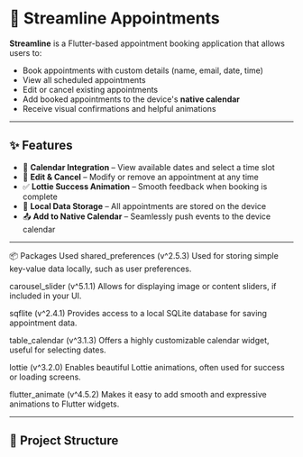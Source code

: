 # 📅 Streamline Appointments

**Streamline** is a Flutter-based appointment booking application that allows users to:

- Book appointments with custom details (name, email, date, time)
- View all scheduled appointments
- Edit or cancel existing appointments
- Add booked appointments to the device's **native calendar**
- Receive visual confirmations and helpful animations

---

## ✨ Features

- 📆 **Calendar Integration** – View available dates and select a time slot
- 📝 **Edit & Cancel** – Modify or remove an appointment at any time
- ✅ **Lottie Success Animation** – Smooth feedback when booking is complete
- 📱 **Local Data Storage** – All appointments are stored on the device
- 📤 **Add to Native Calendar** – Seamlessly push events to the device calendar

---

📦 Packages Used
shared_preferences (v^2.5.3)
Used for storing simple key-value data locally, such as user preferences.

carousel_slider (v^5.1.1)
Allows for displaying image or content sliders, if included in your UI.

sqflite (v^2.4.1)
Provides access to a local SQLite database for saving appointment data.

table_calendar (v^3.1.3)
Offers a highly customizable calendar widget, useful for selecting dates.

lottie (v^3.2.0)
Enables beautiful Lottie animations, often used for success or loading screens.

flutter_animate (v^4.5.2)
Makes it easy to add smooth and expressive animations to Flutter widgets.

---

## 📁 Project Structure

